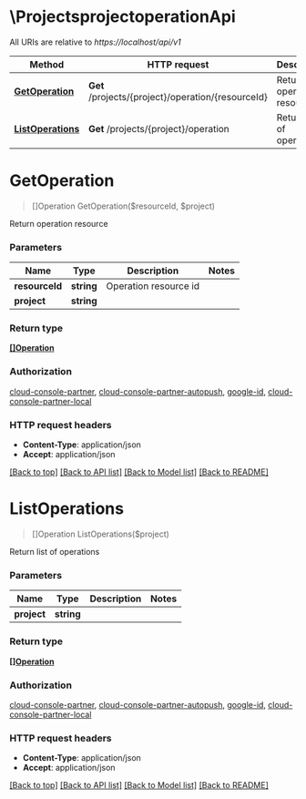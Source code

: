 # \ProjectsprojectoperationApi

All URIs are relative to *https://localhost/api/v1*

Method | HTTP request | Description
------------- | ------------- | -------------
[**GetOperation**](ProjectsprojectoperationApi.md#GetOperation) | **Get** /projects/{project}/operation/{resourceId} | Return operation resource
[**ListOperations**](ProjectsprojectoperationApi.md#ListOperations) | **Get** /projects/{project}/operation | Return list of operations


# **GetOperation**
> []Operation GetOperation($resourceId, $project)

Return operation resource


### Parameters

Name | Type | Description  | Notes
------------- | ------------- | ------------- | -------------
 **resourceId** | **string**| Operation resource id | 
 **project** | **string**|  | 

### Return type

[**[]Operation**](Operation.md)

### Authorization

[cloud-console-partner](../README.md#cloud-console-partner), [cloud-console-partner-autopush](../README.md#cloud-console-partner-autopush), [google-id](../README.md#google-id), [cloud-console-partner-local](../README.md#cloud-console-partner-local)

### HTTP request headers

 - **Content-Type**: application/json
 - **Accept**: application/json

[[Back to top]](#) [[Back to API list]](../README.md#documentation-for-api-endpoints) [[Back to Model list]](../README.md#documentation-for-models) [[Back to README]](../README.md)

# **ListOperations**
> []Operation ListOperations($project)

Return list of operations


### Parameters

Name | Type | Description  | Notes
------------- | ------------- | ------------- | -------------
 **project** | **string**|  | 

### Return type

[**[]Operation**](Operation.md)

### Authorization

[cloud-console-partner](../README.md#cloud-console-partner), [cloud-console-partner-autopush](../README.md#cloud-console-partner-autopush), [google-id](../README.md#google-id), [cloud-console-partner-local](../README.md#cloud-console-partner-local)

### HTTP request headers

 - **Content-Type**: application/json
 - **Accept**: application/json

[[Back to top]](#) [[Back to API list]](../README.md#documentation-for-api-endpoints) [[Back to Model list]](../README.md#documentation-for-models) [[Back to README]](../README.md)


